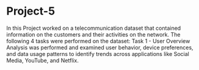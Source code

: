 # Project-5

In this Project worked on a telecommunication dataset that contained information on the customers and their activities on the network. The following 4 tasks were performed on the dataset:
Task 1 - User Overview Analysis was performed and  examined user behavior, device preferences, and data usage patterns to identify trends across applications like Social Media, YouTube, and Netflix.



